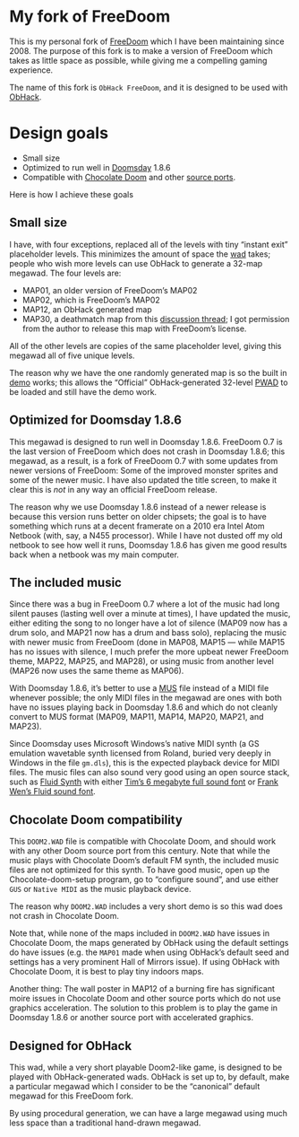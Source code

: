 # My fork of FreeDoom

This is my personal fork of [FreeDoom](https://doomwiki.org/wiki/Freedoom)
which I have been maintaining since 2008.  The purpose of this fork is
to make a version of FreeDoom which takes as little space as possible,
while giving me a compelling gaming experience.

The name of this fork is `ObHack FreeDoom`, and it is designed to be
used with [ObHack](https://doomwiki.org/wiki/ObHack).

# Design goals

* Small size
* Optimized to run well in [Doomsday](https://doomwiki.org/wiki/Doomsday) 1.8.6
* Compatible with [Chocolate Doom](https://doomwiki.org/wiki/Chocolate_Doom) and other [source ports](https://doomwiki.org/wiki/Source_port).

Here is how I achieve these goals

## Small size

I have, with four exceptions, replaced all of the levels with tiny
“instant exit” placeholder levels.  This minimizes the amount of
space the [wad](https://doomwiki.org/wiki/WAD) takes; people who wish 
more levels can use ObHack to generate a 32-map megawad.  The four 
levels are:

* MAP01, an older version of FreeDoom’s MAP02
* MAP02, which is FreeDoom’s MAP02
* MAP12, an ObHack generated map
* MAP30, a deathmatch map from this [discussion thread](https://www.doomworld.com/forum/topic/90524-rework-in-freedm-maps/?page=5&tab=comments#comment-1925820);  I got permission from the author to release this map with FreeDoom’s license.

All of the other levels are copies of the same placeholder level, giving
this megawad all of five unique levels.

The reason why we have the one randomly generated map is so the built 
in [demo](https://doomwiki.org/wiki/Demo) works; this allows the
“Official” ObHack-generated 32-level [PWAD](https://doomwiki.org/wiki/PWAD)
to be loaded and still have the demo work.

## Optimized for Doomsday 1.8.6

This megawad is designed to run well in Doomsday 1.8.6.  FreeDoom 0.7
is the last version of FreeDoom which does not crash in Doomsday 1.8.6;
this megawad, as a result, is a fork of FreeDoom 0.7 with some updates
from newer versions of FreeDoom:  Some of the improved monster sprites
and some of the newer music.  I have also updated the title screen,
to make it clear this is *not* in any way an official FreeDoom release.

The reason why we use Doomsday 1.8.6 instead of a newer release is
because this version runs better on older chipsets; the goal is
to have something which runs at a decent framerate on a 2010 era
Intel Atom Netbook (with, say, a N455 processor).  While I have
not dusted off my old netbook to see how well it runs, Doomsday
1.8.6 has given me good results back when a netbook was my main 
computer.

## The included music

Since there was a bug in FreeDoom 0.7 where a lot of the music had long
silent pauses (lasting well over a minute at times), I have updated
the music, either editing the song to no longer have a lot of silence
(MAP09 now has a drum solo, and MAP21 now has a drum and bass solo),
replacing the music with newer music from FreeDoom (done in MAP08,
MAP15 — while MAP15 has no issues with silence, I much prefer the more
upbeat newer FreeDoom theme, MAP22, MAP25, and MAP28), or using music
from another level (MAP26 now uses the same theme as MAP06).

With Doomsday 1.8.6, it’s better to use a [MUS](https://doomwiki.org/wiki/MUS) 
file instead of a MIDI file whenever possible; the only MIDI files in
the megawad are ones with both have no issues playing back in Doomsday
1.8.6 and which do not cleanly convert to MUS format (MAP09, MAP11,
MAP14, MAP20, MAP21, and MAP23).

Since Doomsday uses Microsoft Windows’s native MIDI synth (a GS
emulation wavetable synth licensed from Roland, buried very deeply in
Windows in the file `gm.dls`), this is the expected playback device for
MIDI files.  The music files can also sound very good using an open
source stack, such as [Fluid Synth](http://www.fluidsynth.org/) with 
either
[Tim’s 6 megabyte full sound font](http://www.timbrechbill.com/saxguru/Timidity.php) 
or
[Frank Wen’s Fluid sound font](https://packages.debian.org/search?keywords=fluid-soundfont-gm).

## Chocolate Doom compatibility

This `DOOM2.WAD` file is compatible with Chocolate Doom, and should work
with any other Doom source port from this century.  Note that while the
music plays with Chocolate Doom’s default FM synth, the included music
files are not optimized for this synth.  To have good music, open up the
Chocolate-doom-setup program, go to “configure sound”, and use either
`GUS` or `Native MIDI` as the music playback device.

The reason why `DOOM2.WAD` includes a very short demo is so this wad does
not crash in Chocolate Doom.

Note that, while none of the maps included in `DOOM2.WAD` have issues in
Chocolate Doom, the maps generated by ObHack using the default settings
do have issues (e.g. the `MAP01` made when using ObHack’s default seed
and settings has a very prominent Hall of Mirrors issue).  If using
ObHack with Chocolate Doom, it is best to play tiny indoors maps.

Another thing: The wall poster in MAP12 of a burning fire has significant
moire issues in Chocolate Doom and other source ports which do not use
graphics acceleration.  The solution to this problem is to play the game
in Doomsday 1.8.6 or another source port with accelerated graphics.

## Designed for ObHack

This wad, while a very short playable Doom2-like game, is designed to
be played with ObHack-generated wads.  ObHack is set up to, by default,
make a particular megawad which I consider to be the “canonical” default
megawad for this FreeDoom fork.  

By using procedural generation, we can have a large megawad using much
less space than a traditional hand-drawn megawad.
